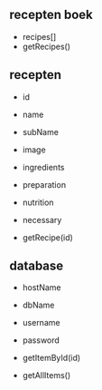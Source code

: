 ## recepten boek
- recipes[]
- getRecipes()

## recepten
- id
- name
- subName
- image
- ingredients
- preparation
- nutrition
- necessary

- getRecipe(id)

## database
- hostName
- dbName
- username
- password

- getItemById(id)
- getAllItems()

<svg xmlns="http://www.w3.org/2000/svg" xmlns:xlink="http://www.w3.org/1999/xlink" class="allerhande-icon recipe-header-energy_icon__ybA4v svg svg--svg_calories" viewBox="0 0 24 24" width="24" height="24"><use href="#svg_calories"></use></svg>